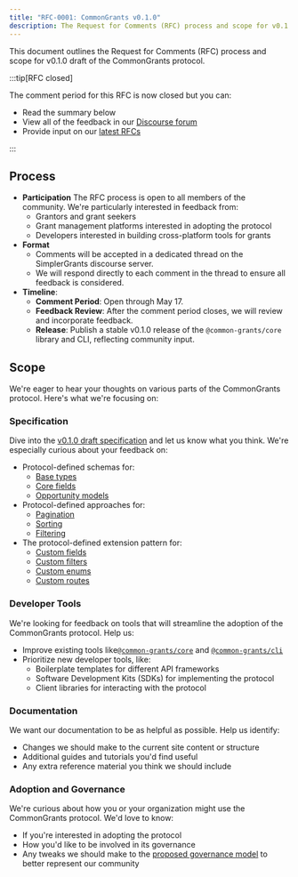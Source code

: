 ```yaml
---
title: "RFC-0001: CommonGrants v0.1.0"
description: The Request for Comments (RFC) process and scope for v0.1.0 draft of the CommonGrants protocol.
---
```


This document outlines the Request for Comments (RFC) process and scope for v0.1.0 draft of the CommonGrants protocol.

:::tip[RFC closed]

The comment period for this RFC is now closed but you can:
- Read the summary below 
- View all of the feedback in our [Discourse forum](https://simplergrants.discourse.group/t/request-for-comments-commongrants-protocol-v0-1-0/49/1) 
- Provide input on our [latest RFCs](/governance/rfc#active-rfcs)

:::

## Process

- **Participation** The RFC process is open to all members of the community. We're particularly interested in feedback from:
  - Grantors and grant seekers
  - Grant management platforms interested in adopting the protocol
  - Developers interested in building cross-platform tools for grants
- **Format**
  - Comments will be accepted in a dedicated thread on the SimplerGrants discourse server.
  - We will respond directly to each comment in the thread to ensure all feedback is considered.
- **Timeline**:
  - **Comment Period**: Open through May 17.
  - **Feedback Review**: After the comment period closes, we will review and incorporate feedback.
  - **Release**: Publish a stable v0.1.0 release of the `@common-grants/core` library and CLI, reflecting community input.

## Scope

We're eager to hear your thoughts on various parts of the CommonGrants protocol. Here's what we're focusing on:

### Specification

Dive into the [v0.1.0 draft specification](/protocol/specification) and let us know what you think. We're especially curious about your feedback on:

- Protocol-defined schemas for:
  - [Base types](/protocol/specification#base-types)
  - [Core fields](/protocol/specification#core-fields)
  - [Opportunity models](/protocol/specification#opportunity-models)
- Protocol-defined approaches for:
  - [Pagination](/protocol/specification#pagination)
  - [Sorting](/protocol/specification#sorting)
  - [Filtering](/protocol/specification#filtering)
- The protocol-defined extension pattern for:
  - [Custom fields](/protocol/specification#custom-fields)
  - [Custom filters](/protocol/specification#custom-filters)
  - [Custom enums](/protocol/specification#custom-enum-values)
  - [Custom routes](/protocol/specification#custom-routes)

### Developer Tools

We're looking for feedback on tools that will streamline the adoption of the CommonGrants protocol. Help us:

- Improve existing tools like[`@common-grants/core`](https://www.npmjs.com/package/@common-grants/core) and [`@common-grants/cli`](https://www.npmjs.com/package/@common-grants/cli)
- Prioritize new developer tools, like:
  - Boilerplate templates for different API frameworks
  - Software Development Kits (SDKs) for implementing the protocol
  - Client libraries for interacting with the protocol

### Documentation

We want our documentation to be as helpful as possible. Help us identify:

- Changes we should make to the current site content or structure
- Additional guides and tutorials you'd find useful
- Any extra reference material you think we should include

### Adoption and Governance

We're curious about how you or your organization might use the CommonGrants protocol. We'd love to know:

- If you're interested in adopting the protocol
- How you'd like to be involved in its governance
- Any tweaks we should make to the [proposed governance model](/governance/adr/0016-governance-model/) to better represent our community
